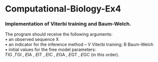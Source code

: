 # Computational-Biology-Ex4

### Implementation of Viterbi training and Baum-Welch.

The program should receive the following arguments:  
• an observed sequence X  
• an indicator for the inference method – V Viterbi training; B Baum-Welch  
• initial values for the free model parameters:  
𝑇IG ,𝑇GI , 𝐸IA , 𝐸IT , 𝐸IC , 𝐸GA , 𝐸GT , 𝐸GC
(in this order).  
